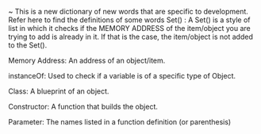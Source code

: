 ~ This is a new dictionary of new words that are specific to development. Refer here to find the definitions of some words
Set() : A Set() is a style of list in which it checks if the MEMORY ADDRESS of the item/object you are trying to add is already in it. If that is the case, the item/object is not added to the Set(). 

Memory Address: An address of an object/item.

instanceOf: Used to check if a variable is of a specific type of Object.

Class: A blueprint of an object.

Constructor: A function that builds the object. 

Parameter: The names listed in a function definition (or parenthesis)